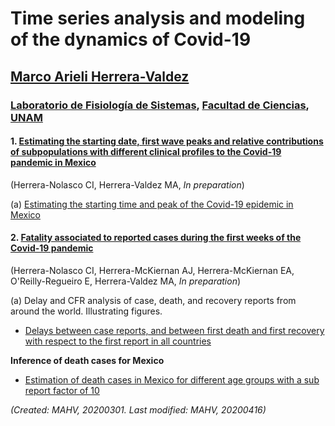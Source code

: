 # Time series analysis and modeling of the dynamics of Covid-19
## [Marco Arieli Herrera-Valdez](https://mahv13.wordpress.com)
### [Laboratorio de Fisiología de Sistemas](https://www.google.com/url?sa=t&rct=j&q=&esrc=s&source=web&cd=5&cad=rja&uact=8&ved=2ahUKEwi9p4KJidroAhUMi6wKHYrSBWcQFjAEegQIAhAB&url=https%3A%2F%2Fmarcoh48.wixsite.com%2Ffisiologiasistemasfc&usg=AOvVaw1RFgV1gOqxbpBJT3Bl6WEq), [Facultad de Ciencias](https://www.google.com/url?sa=t&rct=j&q=&esrc=s&source=web&cd=1&cad=rja&uact=8&ved=2ahUKEwjbiNnQrtvoAhUJA6wKHVI0BXMQFjAAegQIGRAD&url=http%3A%2F%2Fwww.fciencias.unam.mx%2F&usg=AOvVaw1dMRMU_F-IcpmaB1y1H4px), [UNAM](https://www.google.com/url?sa=t&rct=j&q=&esrc=s&source=web&cd=1&cad=rja&uact=8&ved=2ahUKEwivy6_irtvoAhUDaq0KHQVoCcAQFjAAegQIGhAD&url=https%3A%2F%2Fwww.unam.mx%2F&usg=AOvVaw0YWCGJ7FEpDwkcT3EYH-aM)

#### 1. [Estimating the starting date, first wave peaks and relative contributions of subpopulations with different clinical profiles to the Covid-19 pandemic in Mexico](tsam_Covid19_models/tsam_Covid19_models_ReadMe.md)
(Herrera-Nolasco CI, Herrera-Valdez MA, *In preparation*)

(a) [Estimating the starting time and peak of the Covid-19 epidemic in Mexico](tsam_Covid19_models/figures/Covid19_Mexico_InitialFit_Herrera-Valdez+Herrera-Nolasco_2020.png)


#### 2. [Fatality associated to reported cases during the first weeks of the Covid-19 pandemic](tsam_Covid19_cfrAnalysis/tsam_Covid19_cfrAnalysis_ReadMe.md)

(Herrera-Nolasco CI, Herrera-McKiernan AJ, Herrera-McKiernan EA, O'Reilly-Regueiro E, Herrera-Valdez MA, *In preparation*)

(a) Delay and CFR analysis of case, death, and recovery reports from around the world.
Illustrating figures.

- [Delays between case reports, and between first death and first recovery with respect to the first report in all countries](tsam_Covid19_figures/tsam_Covid19_JHU_delaysAllCountries.png)


**Inference of death cases for Mexico**
- [Estimation of death cases in Mexico for different age groups with a sub report factor of 10](tsam_Covid19_figures/tsam_Covid19_JHU_cfr+propDeathCasesByAgeTS_EstimatesMexico_subReportFactor10.png)


_(Created: MAHV, 20200301. Last modified: MAHV, 20200416)_
